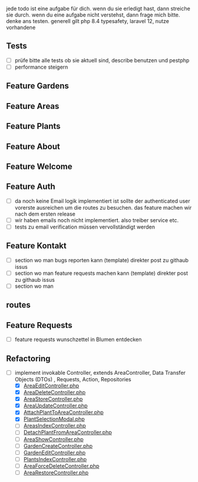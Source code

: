 jede todo ist eine aufgabe für dich. wenn du sie erledigt hast, dann streiche sie durch. wenn du eine aufgabe nicht
verstehst, dann frage mich bitte.
denke ans testen. generell gilt php 8.4 typesafety, laravel 12, nutze vorhandene

## Tests

- [ ] prüfe bitte alle tests ob sie aktuell sind, describe benutzen und pestphp
- [ ] performance steigern

## Feature Gardens

## Feature Areas

## Feature Plants

## Feature About

## Feature Welcome

## Feature Auth

- [ ] da noch keine Email logik implementiert ist sollte der authenticated user vorerste ausreichen um die routes zu
  besuchen. das feature machen wir nach dem ersten release
- [ ] wir haben emails noch nicht implementiert. also treiber service etc.
- [ ] tests zu email verification müssen vervollständigt werden

## Feature Kontakt

- [ ] section wo man bugs reporten kann (template) direkter post zu githaub issus
- [ ] section wo man feature requests machen kann (template) direkter post zu githaub issus
- [ ] section wo man

## routes

## Feature Requests

- [ ] feature requests wunschzettel in Blumen entdecken

## Refactoring

- [ ] implement invokable Controller, extends AreaController, Data Transfer Objects (DTOs) , Requests, Action,
  Repositories
    - [x] [AreaEditController.php](app/Http/Controllers/Area/AreaEditController.php)
    - [x] [AreaDeleteController.php](app/Http/Controllers/Area/AreaDeleteController.php)
    - [x] [AreaStoreController.php](app/Http/Controllers/Area/AreaStoreController.php)
    - [x] [AreaUpdateController.php](app/Http/Controllers/Area/AreaUpdateController.php)
    - [x] [AttachPlantToAreaController.php](app/Http/Controllers/Area/Actions/AttachPlantToAreaController.php)
    - [x] [PlantSelectionModal.php](app/Livewire/Area/PlantSelectionModal.php)
    - [ ] [AreasIndexController.php](app/Http/Controllers/Area/AreasIndexController.php)
    - [ ] [DetachPlantFromAreaController.php](app/Http/Controllers/Area/Actions/DetachPlantFromAreaController.php)
    - [ ] [AreaShowController.php](app/Http/Controllers/Area/AreaShowController.php)
    - [ ] [GardenCreateController.php](app/Http/Controllers/Garden/GardenCreateController.php)
    - [ ] [GardenEditController.php](app/Http/Controllers/Garden/GardenEditController.php)
    - [ ] [PlantsIndexController.php](app/Http/Controllers/Plants/PlantsIndexController.php)
    - [ ] [AreaForceDeleteController.php](app/Http/Controllers/Area/AreaForceDeleteController.php)
    - [ ] [AreaRestoreController.php](app/Http/Controllers/Area/AreaRestoreController.php)
